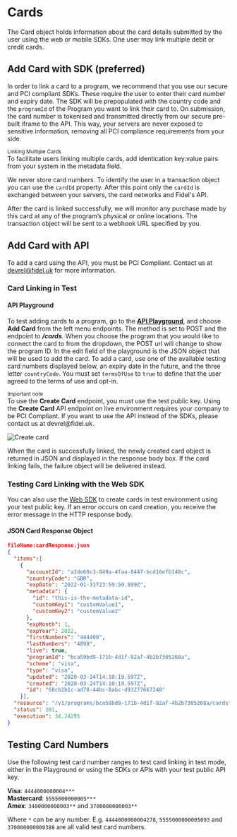 # Cards
The Card object holds information about the card details submitted by the user using the web or mobile SDKs. One user may link multiple debit or credit cards.

## Add Card with SDK (preferred)

In order to link a card to a program, we recommend that you use our secure and PCI compliant SDKs. These require the user to enter their card number and expiry date. The SDK will be prepopulated with the country code and the `programId` of the Program you want to link their card to. On submission, the card number is tokenised and transmitted directly from our secure pre-built iframe to the API. This way, your servers are never exposed to sensitive information, removing all PCI compliance requirements from your side.

<div class="info-box">
  <small>Linking Multiple Cards</small><br/>
  To facilitate users linking multiple cards, add identication key:value pairs from your system in the metadata field.
</div>

We never store card numbers. To identify the user in a transaction object you can use the `cardId` property. After this point only the `cardId` is exchanged between your servers, the card networks and Fidel's API.

After the card is linked successfully, we will monitor any purchase made by this card at any of the program’s physical or online locations. The transaction object will be sent to a webhook URL specified by you.

## Add Card with API

To add a card using the API, you must be PCI Compliant. Contact us at devrel@fidel.uk for more information.

### Card Linking in Test

#### API Playground
To test adding cards to a program, go to the [**API Playground**](https://dashboard.fidel.uk/playground), and choose **Add Card** from the left menu endpoints.  The method is set to POST and the endpoint to **_/cards_**.  When you choose the program that you would like to connect the card to from the dropdown, the POST url will change to show the program ID.  In the edit field of the playground is the JSON object that will be used to add the card. To add a card, use one of the available testing card numbers displayed below, an expiry date in the future, and the three letter `countryCode`. You must set `termsOfUse` to `true` to define that the user agreed to the terms of use and opt-in.

<div class="info-box">
    <small>Important note</small><br/>
    To use the <strong>Create Card</strong> endpoint, you must use the test public key. Using the <strong>Create Card</strong> API endpoint on live environment requires your company to be PCI Compliant. If you want to use the API instead of the SDKs, please contact us at devrel@fidel.uk.
</div>

![Create card](https://raw.githubusercontent.com/FidelLimited/docs/master/assets/images/create-card.png "Create card")

When the card is successfully linked, the newly created card object is returned in JSON and displayed in the response body box. If the card linking fails, the failure object will be delivered instead.  

### Testing Card Linking with the Web SDK

You can also use the [Web SDK](/web-sdk) to create cards in test environment using your test public key. If an error occurs on card creation, you receive the error message in the HTTP response body.

#### JSON Card Response Object

```json
fileName:cardResponse.json
{
  "items":[
    {
      "accountId": "a3de60c3-849a-4faa-8447-bcd16efb148c",
      "countryCode": "GBR",
      "expDate": "2022-01-31T23:59:59.999Z",
      "metadata": {
        "id": "this-is-the-metadata-id",
        "customKey1": "customValue1",
        "customKey2": "customValue2"
      },
      "expMonth": 1,
      "expYear": 2022,
      "firstNumbers": "444400",
      "lastNumbers": "4898",
      "live": true,
      "programId": "bca59bd9-171b-4d1f-92af-4b2b7305268a",
      "scheme": "visa",
      "type": "visa",
      "updated": "2020-03-24T14:10:19.597Z",
      "created": "2020-03-24T14:10:19.597Z",
      "id": "68cb2b1c-ad78-44bc-8abc-d93277667240"
    }],
  "resource": "/v1/programs/bca59bd9-171b-4d1f-92af-4b2b7305268a/cards",
  "status": 201,
  "execution": 34.24295
}
```

## Testing Card Numbers

Use the following test card number ranges to test card linking in test mode, either in the Playground or using the SDKs or APIs with your test public API key.

**Visa**: `4444000000004***`  
**Mastercard**: `5555000000005***`  
**Amex**: `3400000000003**` and `3700000000003**`

Where `*` can be any number. E.g. `4444000000004278`, `5555000000005093` and `370000000000388` are all valid test card numbers.
